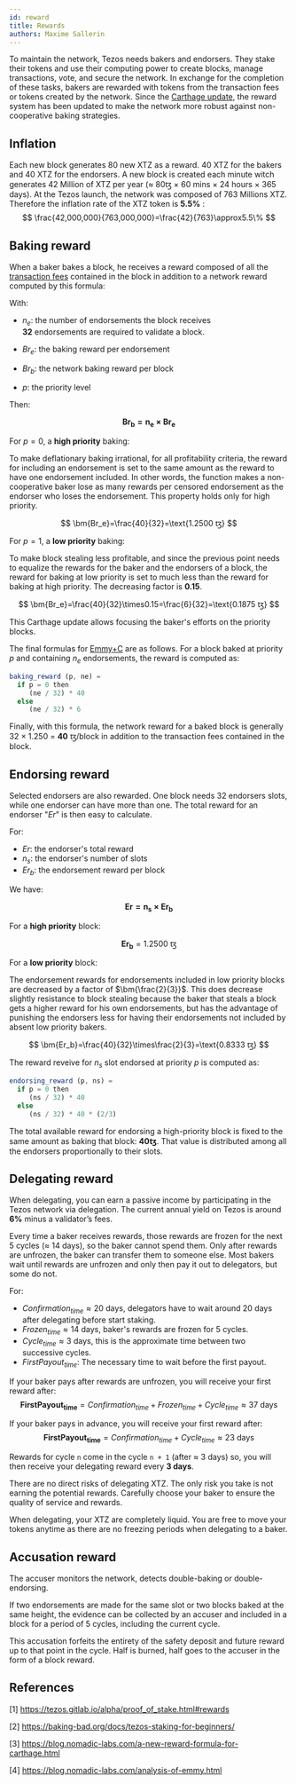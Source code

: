 ```yaml
---
id: reward
title: Rewards
authors: Maxime Sallerin
---
```


To maintain the network, Tezos needs bakers and endorsers. They stake their tokens and use their computing power to create blocks, manage transactions, vote, and secure the network. In exchange for the completion of these tasks, bakers are rewarded with tokens from the transaction fees or tokens created by the network. Since the [Carthage update](https://blog.nomadic-labs.com/a-new-reward-formula-for-carthage.html), the reward system has been updated to make the network more robust against non-cooperative baking strategies.

## Inflation

Each new block generates 80 new XTZ as a reward. 40 XTZ for the bakers and 40 XTZ for the endorsers.
A new block is created each minute witch generates 42 Million of XTZ per year ($\approx$ 80ꜩ $\times$ 60 mins $\times$ 24 hours $\times$ 365 days). At the Tezos launch, the network was composed of 763 Millions XTZ.
Therefore the inflation rate of the XTZ token is **5.5%** :
$$
\frac{42,000,000}{763,000,000}=\frac{42}{763}\approx5.5\%
$$

## Baking reward

When a baker bakes a block, he receives a reward composed of all the [transaction fees](/tezos-basics/economics-and-rewards#transaction-cost) contained in the block in addition to a network reward computed by this formula:

With:
- $n_e$: the number of endorsements the block receives  
  **32** endorsements are required to validate a block.

- $Br_e$: the baking reward per endorsement
- $Br_b$: the network baking reward per block
- $p$: the priority level

Then:

$$
\bm{Br_b=n_e\times Br_e}
$$

For $p=0$, a **high priority** baking:

To make deflationary baking irrational, for all profitability criteria, the reward for including an endorsement is set to the same amount as the reward to have one endorsement included. In other words, the function makes a non-cooperative baker lose as many rewards per censored endorsement as the endorser who loses the endorsement. This property holds only for high priority.

$$
\bm{Br_e}=\frac{40}{32}=\text{1.2500 ꜩ}  
$$

For $p=1$, a **low priority** baking:

To make block stealing less profitable, and since the previous point needs to equalize the rewards for the baker and the endorsers of a block, the reward for baking at low priority is set to much less than the reward for baking at high priority. The decreasing factor is **0.15**.

$$
\bm{Br_e}=\frac{40}{32}\times0.15=\frac{6}{32}=\text{0.1875 ꜩ}
$$

This Carthage update allows focusing the baker's efforts on the priority blocks.

The final formulas for [Emmy+C](https://blog.nomadic-labs.com/analysis-of-emmy.html) are as follows. For a block baked at priority $p$ and containing $n_e$ endorsements, the reward is computed as:

```js
baking_reward (p, ne) =
  if p = 0 then
     (ne / 32) * 40
  else
     (ne / 32) * 6
```

Finally, with this formula, the network reward for a baked block is generally 32 $\times$ 1.250 = **40** ꜩ/block in addition to the transaction fees contained in the block.

## Endorsing reward

Selected endorsers are also rewarded. One block needs 32 endorsers slots, while one endorser can have more than one. The total reward for an endorser "$Er$" is then easy to calculate.

For:
- $Er$: the endorser's total reward
- $n_s$: the endorser's number of slots
- $Er_b$: the endorsement reward per block

We have:

$$
\bm{Er=n_s\times Er_b}
$$

For a **high priority** block:

$$
\bm{Er_b}=\text{1.2500 ꜩ}
$$

For a **low priority** block:

The endorsement rewards for endorsements included in low priority blocks are decreased by a factor of $\bm{\frac{2}{3}}$. This does decrease slightly resistance to block stealing because the baker that steals a block gets a higher reward for his own endorsements, but has the advantage of punishing the endorsers less for having their endorsements not included by absent low priority bakers.

$$
\bm{Er_b}=\frac{40}{32}\times\frac{2}{3}=\text{0.8333 ꜩ}
$$

The reward reveive for $n_s$ slot endorsed at priority $p$ is computed as:

```js
endorsing_reward (p, ns) =
  if p = 0 then
     (ns / 32) * 40
  else
     (ns / 32) * 40 * (2/3)
```

The total available reward for endorsing a high-priority block is fixed to the same amount as baking that block: **40ꜩ**.
That value is distributed among all the endorsers proportionally to their slots.

## Delegating reward

When delegating, you can earn a passive income by participating in the Tezos network via delegation. The current annual yield on Tezos is around **6%** minus a validator’s fees.

Every time a baker receives rewards, those rewards are frozen for the next 5 cycles ($\approx$ 14 days), so the baker cannot spend them. Only after rewards are unfrozen, the baker can transfer them to someone else. Most bakers wait until rewards are unfrozen and only then pay it out to delegators, but some do not.

For:
- $Confirmation_{time} \approx \text{20 days}$, delegators have to wait around 20 days after delegating before start staking.
- $Frozen_{time} \approx \text{14 days}$, baker's rewards are frozen for 5 cycles.
- $Cycle_{time} \approx \text{3 days}$, this is the approximate time between two successive cycles.
- $FirstPayout_{time}$: The necessary time to wait before the first payout.

If your baker pays after rewards are unfrozen, you will receive your first reward after:
$$
\bm{FirstPayout_{time}}= Confirmation_{time} + Frozen_{time} + Cycle_{time} \approx \text{37 days}
$$

If your baker pays in advance, you will receive your first reward after:
$$
\bm{FirstPayout_{time}}= Confirmation_{time} + Cycle_{time} \approx \text{23 days}
$$

Rewards for cycle `n` come in the cycle `n + 1` (after $\approx$ 3 days) so, you will then receive your delegating reward every **3 days**.

There are no direct risks of delegating XTZ. The only risk you take is not earning the potential rewards. Carefully choose your baker to ensure the quality of service and rewards.

When delegating, your XTZ are completely liquid. You are free to move your tokens anytime as there are no freezing periods when delegating to a baker.

## Accusation reward

The accuser monitors the network, detects double-baking or double-endorsing.

If two endorsements are made for the same slot or two blocks baked at the same height, the evidence can be collected by an accuser and included in a block for a period of 5 cycles, including the current cycle.

This accusation forfeits the entirety of the safety deposit and future reward up to that point in the cycle. Half is burned, half goes to the accuser in the form of a block reward.

## References

[1] https://tezos.gitlab.io/alpha/proof_of_stake.html#rewards

[2] https://baking-bad.org/docs/tezos-staking-for-beginners/

[3] https://blog.nomadic-labs.com/a-new-reward-formula-for-carthage.html

[4] https://blog.nomadic-labs.com/analysis-of-emmy.html
